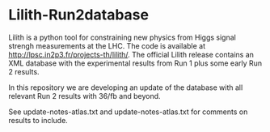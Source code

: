 # Lilith-Run2database
Lilith is a python tool for constraining new physics from Higgs signal strengh measurements at the LHC. The code is available at http://lpsc.in2p3.fr/projects-th/lilith/. The official Lilith release contains an XML database with the experimental results from Run 1 plus some early Run 2 results. 

In this repository we are developing an update of the database with all relevant Run 2 results with 36/fb and beyond. 

See update-notes-atlas.txt and update-notes-atlas.txt for comments on results to include.


